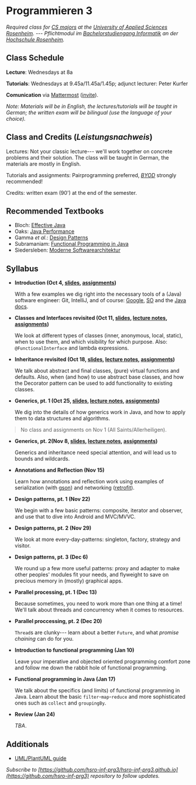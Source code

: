 # Programmieren 3


_Required class for [CS majors](https://www.fh-rosenheim.de/technik/informatik-mathematik/informatik-bachelor/) at the [University of Applied Sciences Rosenheim](https://www.fh-rosenheim.de). --- Pflichtmodul im [Bachelorstudiengang Informatik](https://www.fh-rosenheim.de/technik/informatik-mathematik/informatik-bachelor/) an der [Hochschule Rosenheim](https://www.fh-rosenheim.de)._


## Class Schedule

**Lecture**: Wednesdays at 8a

**Tutorials**: Wednesdays at 9.45a/11.45a/1.45p; adjunct lecturer: Peter Kurfer

**Comunication** via [Mattermost](https://inf-mattermost.fh-rosenheim.de/inf-prg3/channels/town-square) ([invite](https://inf-mattermost.fh-rosenheim.de/signup_user_complete/?id=c8n9474tq3dm8mjn7cse1xsesa)).

_Note: Materials will be in English, the lectures/tutorials will be taught in German; the written exam will be bilingual (use the language of your choice)._


## Class and Credits (_Leistungsnachweis_)
Lectures: Not your classic lecture--- we'll work together on concrete problems and their solution. The class will be taught in German, the materials are mostly in English.

Tutorials and assignments: Pairprogramming preferred, [_BYOD_](https://en.wikipedia.org/wiki/Bring_your_own_device) strongly recommended!

Credits: written exam (90') at the end of the semester.


## Recommended Textbooks
- Bloch: [Effective Java](https://www.amazon.de/Effective-Java-2nd-Programming-Language/dp/0321356683/)
- Oaks: [Java Performance](https://www.amazon.de/Java-Performance-The-Definitive-Guide/dp/1449358454/)
- Gamma _et al._: [Design Patterns](https://www.amazon.de/Patterns-Elements-Reusable-Object-Oriented-Software/dp/0201633612/)
- Subramaniam: [Functional Programming in Java](https://www.amazon.de/Functional-Programming-Java-Harnessing-Expressions/dp/1937785467/)
- Siedersleben: [Moderne Softwarearchitektur](https://www.amazon.de/Moderne-Software-Architektur-Umsichtig-planen-robust/dp/3898642925/)


## Syllabus
- **Introduction (Oct 4, [slides](/01s-intro/), [assignments](https://github.com/hsro-inf-prg3/01-tools/))**
	
	With a few examples we dig right into the necessary tools of a (Java) software engineer: Git, IntelliJ, and of course: [Google](https://www.google.com), [SO](https://www.stackoverflow.com) and the [Java docs](http://docs.oracle.com/javase/8/docs/).

- **Classes and Interfaces revisited (Oct 11, [slides](/02s-classes-interfaces/), [lecture notes](/02ln-classes-interfaces/), [assignments](https://github.com/hsro-inf-prg3/02-classes-interfaces/))**
	
	We look at different types of classes (inner, anonymous, local, static), when to use them, and which visibility for which purpose.
	Also: `@FunctionalInterface` and lambda expressions.

- **Inheritance revisited (Oct 18, [slides](/03s-inheritance/), [lecture notes](/03ln-inheritance/), [assignments](https://github.com/hsro-inf-prg3/03-inheritance))**
	
	We talk about abstract and final classes, (pure) virtual functions and defaults.
	Also, when (and how) to use abstract base classes, and how the Decorator pattern can be used to add functionality to existing classes.

- **Generics, pt. 1 (Oct 25, [slides](/04s-generics-1/), [lecture notes](/04ln-generics-1/), [assignments](https://github.com/hsro-inf-prg3/04-generics))**
	
	We dig into the details of how generics work in Java, and how to apply them to data structures and algorithms.

> No class and assignments on Nov 1 (All Saints/Allerheiligen).

- **Generics, pt. 2(Nov 8, [slides](/05s-generics-2/), [lecture notes](/05ln-generics-2/), [assignments](https://github.com/hsro-inf-prg3/05-generic-bounds))**
	
	Generics and inheritance need special attention, and will lead us to bounds and wildcards.

- **Annotations and Reflection (Nov 15)**
	
	Learn how annotations and reflection work using examples of serialization (with [gson](https://github.com/google/gson)) and networking ([retrofit](https://github.com/square/retrofit)).

- **Design patterns, pt. 1 (Nov 22)**

	We begin with a few basic patterns: composite, iterator and observer, and use that to dive into Android and MVC/MVVC.

- **Design patterns, pt. 2 (Nov 29)**

	We look at more every-day-patterns: singleton, factory, strategy and visitor.

- **Design patterns, pt. 3 (Dec 6)**
	
	We round up a few more useful patterns: proxy and adapter to make other peoples' modules fit your needs, and flyweight to save on precious memory in (mostly) graphical apps.

- **Parallel processing, pt. 1 (Dec 13)**

	Because sometimes, you need to work more than one thing at a time!
	We'll talk about threads and concurrency when it comes to resources.

- **Parallel proccessing, pt. 2 (Dec 20)**
	
	`Thread`s are clunky--- learn about a better `Future`, and what _promise chaining_ can do for you.

- **Introduction to functional programming (Jan 10)**
	
	Leave your imperative and objected oriented programming comfort zone and follow me down the rabbit hole of functional programming.

- **Functional programming in Java (Jan 17)**

	We talk about the specifics (and limits) of functional programming in Java.
	Learn about the basic `filter`-`map`-`reduce` and more sophisticated ones such as `collect` and `groupingBy`.

- **Review (Jan 24)**

	_TBA_.

## Additionals

- [UML/PlantUML guide](./plantuml-guide.md)

_Subscribe to [https://github.com/hsro-inf-prg3/hsro-inf-prg3.github.io](https://github.com/hsro-inf-prg3) repository to follow updates._
